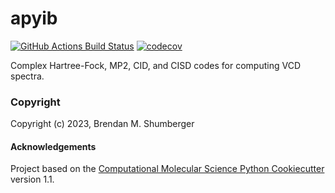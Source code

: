 apyib
==============================
[//]: # (Badges)
[![GitHub Actions Build Status](https://github.com/bshumberger/apyib/workflows/CI/badge.svg)](https://github.com/bshumberger/apyib/actions?query=workflow%3ACI)
[![codecov](https://codecov.io/gh/bshumberger/apyib/branch/main/graph/badge.svg)](https://codecov.io/gh/bshumberger/apyib/branch/main)


Complex Hartree-Fock, MP2, CID, and CISD codes for computing VCD spectra.

### Copyright

Copyright (c) 2023, Brendan M. Shumberger


#### Acknowledgements
 
Project based on the 
[Computational Molecular Science Python Cookiecutter](https://github.com/molssi/cookiecutter-cms) version 1.1.
